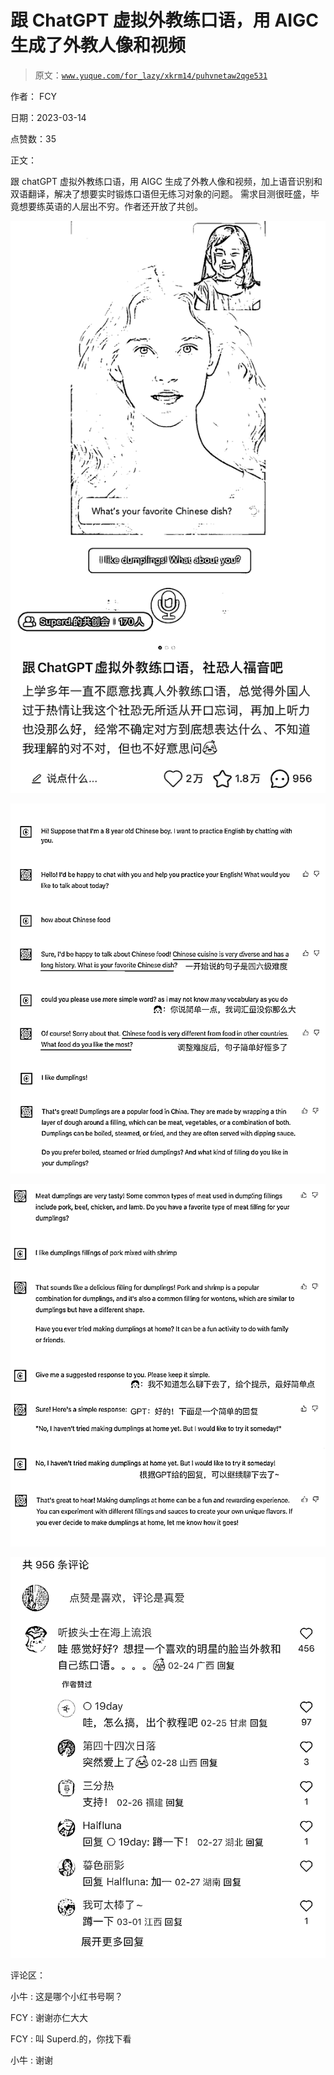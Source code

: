 # 跟 ChatGPT 虚拟外教练口语，用 AIGC 生成了外教人像和视频

> 原文：[`www.yuque.com/for_lazy/xkrm14/puhvnetaw2qge531`](https://www.yuque.com/for_lazy/xkrm14/puhvnetaw2qge531)

作者： FCY

日期：2023-03-14

点赞数：35

正文：

跟 chatGPT 虚拟外教练口语，用 AIGC 生成了外教人像和视频，加上语音识别和双语翻译，解决了想要实时锻炼口语但无练习对象的问题。 需求目测很旺盛，毕竟想要练英语的人层出不穷。作者还开放了共创。

![](img/67e0355506167d12bb6bcc589a15bdfb.png)  

![](img/97369b0df95d741c12ef68f2aa9a640f.png)  

![](img/71f7b9624e4ddd8e6b7620f7b0fa509c.png)  

![](img/6f0754fe2d4c5e867c60a758cc46862b.png)  

评论区：

小牛 : 这是哪个小红书号啊？

FCY : 谢谢亦仁大大

FCY : 叫 Superd.的，你找下看

小牛 : 谢谢



